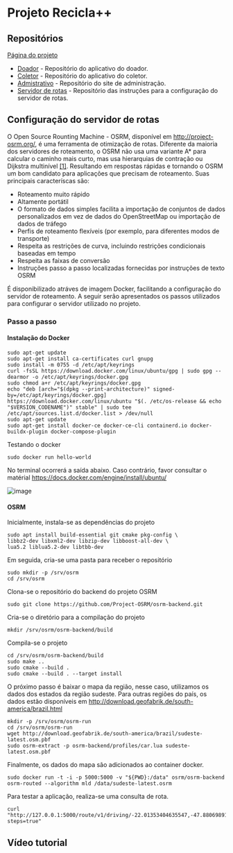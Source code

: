 # Projeto Recicla++
## Repositórios
[Página do projeto](https://www.recicle.app.br/)
- [Doador](https://github.com/recicleUSP/Donor) - Repositório do aplicativo do doador.
- [Coletor](https://github.com/leonardo8787/Coletor) -  Repositório do aplicativo do coletor.
- [Admistrativo](https://github.com/recicleUSP/siteAdmRecicle) -  Repositório do site de administração.
- [Servidor de rotas](https://github.com/louzeiro/osrm_recicleUSP/edit/main/README.md) -  Repositório das instruções para a configuração do servidor de rotas.


## Configuração do servidor de rotas

O Open Source Rounting Machine - OSRM, disponível em http://project-osrm.org/, é uma ferramenta de otimização de rotas. Diferente da maioria dos servidores de roteamento, o OSRM não usa uma variante A* para calcular o caminho mais curto, mas usa hierarquias de contração ou Dijkstra multinível [[1]](https://wiki.openstreetmap.org/wiki/Open_Source_Routing_Machine). Resultando em respostas rápidas e tornando o OSRM um bom candidato para aplicações que precisam de roteamento. Suas principais caracteríscas são:


- Roteamento muito rápido
- Altamente portátil
- O formato de dados simples facilita a importação de conjuntos de dados personalizados em vez de dados do OpenStreetMap ou importação de dados de tráfego
- Perfis de roteamento flexíveis (por exemplo, para diferentes modos de transporte)
- Respeita as restrições de curva, incluindo restrições condicionais baseadas em tempo
- Respeita as faixas de conversão
- Instruções passo a passo localizadas fornecidas por instruções de texto OSRM

É disponibilizado atráves de imagem Docker, facilitando a configuração do servidor de roteamento. A seguir serão apresentados os passos utilizados para configurar o servidor utilizado no projeto.

### Passo a passo
#### Instalação do Docker

    sudo apt-get update
    sudo apt-get install ca-certificates curl gnupg
    sudo install -m 0755 -d /etc/apt/keyrings
    curl -fsSL https://download.docker.com/linux/ubuntu/gpg | sudo gpg --dearmor -o /etc/apt/keyrings/docker.gpg
    sudo chmod a+r /etc/apt/keyrings/docker.gpg
    echo "deb [arch="$(dpkg --print-architecture)" signed-by=/etc/apt/keyrings/docker.gpg] https://download.docker.com/linux/ubuntu "$(. /etc/os-release && echo "$VERSION_CODENAME")" stable" | sudo tee /etc/apt/sources.list.d/docker.list > /dev/null
    sudo apt-get update
    sudo apt-get install docker-ce docker-ce-cli containerd.io docker-buildx-plugin docker-compose-plugin
    
Testando o docker
    
    sudo docker run hello-world

No terminal ocorrerá a saída abaixo. Caso contrário, favor consultar o matérial https://docs.docker.com/engine/install/ubuntu/ 

![image](https://github.com/louzeiro/osrm_recicleUSP/assets/7797969/dc0c4cc2-525a-41f0-9c3f-06d786b429d1)

#### OSRM
Inicialmente, instala-se as dependências do projeto
    
    sudo apt install build-essential git cmake pkg-config \
    libbz2-dev libxml2-dev libzip-dev libboost-all-dev \
    lua5.2 liblua5.2-dev libtbb-dev

Em seguida, cria-se uma pasta para receber o repositório

    sudo mkdir -p /srv/osrm
    cd /srv/osrm

Clona-se o repositório do backend do projeto OSRM

    sudo git clone https://github.com/Project-OSRM/osrm-backend.git

Cria-se o diretório para a compilação do projeto

    mkdir /srv/osrm/osrm-backend/build
    
Compila-se o projeto
    
    cd /srv/osrm/osrm-backend/build
    sudo make ..
    sudo cmake --build .
    sudo cmake --build . --target install
    

O próximo passo é baixar o mapa da região, nesse caso, utilizamos os dados dos estados da região sudeste. Para outras regiões do país, os dados estão disponíveis em http://download.geofabrik.de/south-america/brazil.html
    
    mkdir -p /srv/osrm/osrm-run
    cd /srv/osrm/osrm-run
    wget http://download.geofabrik.de/south-america/brazil/sudeste-latest.osm.pbf
    sudo osrm-extract -p osrm-backend/profiles/car.lua sudeste-latest.osm.pbf
    
Finalmente, os dados do mapa são adicionados ao container docker.

    sudo docker run -t -i -p 5000:5000 -v "${PWD}:/data" osrm/osrm-backend osrm-routed --algorithm mld /data/sudeste-latest.osrm

Para testar a aplicação, realiza-se uma consulta de rota.

    curl "http://127.0.0.1:5000/route/v1/driving/-22.01353404635547,-47.88069891161758;-22.01841397120339,-47.88327352469903?steps=true"

## Vídeo tutorial
   
